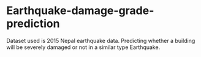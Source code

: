 # Earthquake-damage-grade-prediction
Dataset used is 2015 Nepal earthquake data.
Predicting whether a building will be severely damaged or not in a similar type Earthquake.
